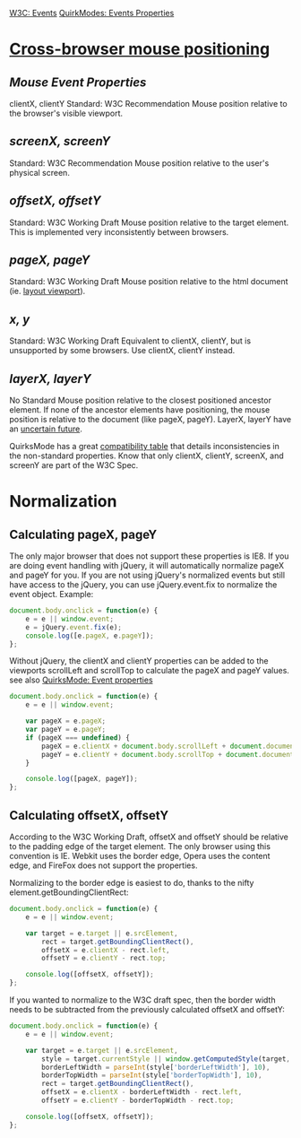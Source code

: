 [W3C: Events](http://www.w3.org/TR/2000/REC-DOM-Level-2-Events-20001113/events.html)
[QuirkModes: Events Properties](http://www.quirksmode.org/js/events_properties.html)

[Cross-browser mouse positioning](http://www.jacklmoore.com/notes/mouse-position/)
=================================

*Mouse Event Properties*
------------------------
clientX, clientY
Standard: W3C Recommendation
Mouse position relative to the browser's visible viewport.

*screenX, screenY*
------------------------
Standard: W3C Recommendation
Mouse position relative to the user's physical screen.

*offsetX, offsetY*
------------------------
Standard: W3C Working Draft
Mouse position relative to the target element. This is implemented very inconsistently between browsers.

*pageX, pageY*
------------------------
Standard: W3C Working Draft
Mouse position relative to the html document (ie. [layout viewport](http://www.quirksmode.org/mobile/viewports2.html)).

*x, y*
------------------------
Standard: W3C Working Draft
Equivalent to clientX, clientY, but is unsupported by some browsers. Use clientX, clientY instead.

*layerX, layerY*
------------------------
No Standard
Mouse position relative to the closest positioned ancestor element. If none of the ancestor elements have positioning, the mouse position is relative to the document (like pageX, pageY). LayerX, layerY have an [uncertain future](https://bugs.webkit.org/show_bug.cgi?id=21868#c21).

QuirksMode has a great [compatibility table](http://www.quirksmode.org/dom/w3c_cssom.html#mousepos) that details inconsistencies in the non-standard properties. Know that only clientX, clientY, screenX, and screenY are part of the W3C Spec.

Normalization
=============


Calculating pageX, pageY
------------------------

The only major browser that does not support these properties is IE8. If you are doing event handling with jQuery, it will automatically normalize pageX and pageY for you. If you are not using jQuery's normalized events but still have access to the jQuery, you can use jQuery.event.fix to normalize the event object. Example:

```javascript
document.body.onclick = function(e) {
    e = e || window.event;
    e = jQuery.event.fix(e);
    console.log([e.pageX, e.pageY]);
};
```

Without jQuery, the clientX and clientY properties can be added to the viewports scrollLeft and scrollTop to calculate the pageX and pageY values. see also [QuirksMode: Event properties](http://www.quirksmode.org/js/events_properties.html)

```javascript
document.body.onclick = function(e) {
    e = e || window.event;

    var pageX = e.pageX;
    var pageY = e.pageY;
    if (pageX === undefined) {
        pageX = e.clientX + document.body.scrollLeft + document.documentElement.scrollLeft;
        pageY = e.clientY + document.body.scrollTop + document.documentElement.scrollTop;
    }

    console.log([pageX, pageY]);
};
```

Calculating offsetX, offsetY
----------------------------

According to the W3C Working Draft, offsetX and offsetY should be relative to the padding edge of the target element. The only browser using this convention is IE. Webkit uses the border edge, Opera uses the content edge, and FireFox does not support the properties.

Normalizing to the border edge is easiest to do, thanks to the nifty element.getBoundingClientRect:

```javascript
document.body.onclick = function(e) {
    e = e || window.event;

    var target = e.target || e.srcElement,
        rect = target.getBoundingClientRect(),
        offsetX = e.clientX - rect.left,
        offsetY = e.clientY - rect.top;

    console.log([offsetX, offsetY]);
};
```

If you wanted to normalize to the W3C draft spec, then the border width needs to be subtracted from the previously calculated offsetX and offsetY:

```javascript
document.body.onclick = function(e) {
    e = e || window.event;

    var target = e.target || e.srcElement,
        style = target.currentStyle || window.getComputedStyle(target, null),
        borderLeftWidth = parseInt(style['borderLeftWidth'], 10),
        borderTopWidth = parseInt(style['borderTopWidth'], 10),
        rect = target.getBoundingClientRect(),
        offsetX = e.clientX - borderLeftWidth - rect.left,
        offsetY = e.clientY - borderTopWidth - rect.top;

    console.log([offsetX, offsetY]);
};
```
